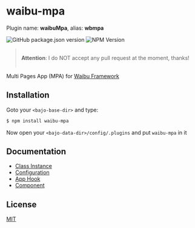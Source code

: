 # waibu-mpa

Plugin name: **waibuMpa**, alias: **wbmpa**

![GitHub package.json version](https://img.shields.io/github/package-json/v/ardhi/waibu-mpa) ![NPM Version](https://img.shields.io/npm/v/waibu-mpa)

> <br />**Attention**: I do NOT accept any pull request at the moment, thanks!<br /><br />

Multi Pages App (MPA) for [Waibu Framework](https://github.com/ardhi/waibu)

## Installation

Goto your ```<bajo-base-dir>``` and type:

```bash
$ npm install waibu-mpa
```

Now open your ```<bajo-data-dir>/config/.plugins``` and put ```waibu-mpa``` in it

## Documentation

- [Class Instance](docs/instance.md)
- [Configuration](docs/configuration.md)
- [App Hook](docs/hook.md)
- [Component](docs/component.md)

## License

[MIT](LICENSE)
